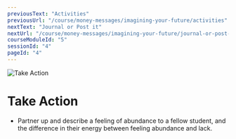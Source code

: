 ```yaml
---
previousText: "Activities"
previousUrl: "/course/money-messages/imagining-your-future/activities"
nextText: "Journal or Post it"
nextUrl: "/course/money-messages/imagining-your-future/journal-or-post-it"
courseModuleId: "5"
sessionId: "4"
pageId: "4"
---
```



![Take Action](/assets/img/lets-talk-about-it.png)
# Take Action
- Partner up and describe a feeling of abundance to a fellow student, and the difference in their energy between feeling abundance and lack.